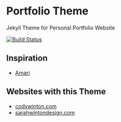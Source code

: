 # Portfolio Theme

Jekyll Theme for Personal Portfolio Website

[![Build Status](https://travis-ci.com/codytwinton/portfolio-theme.svg?branch=master)](https://travis-ci.com/codytwinton/portfolio-theme)

## Inspiration

* [Amari](https://demos.onepagelove.com/html/amari/)

## Websites with this Theme

* [codywinton.com](https://codywinton.com)
* [sarahwintondesign.com](http://sarahwintondesign.com)

